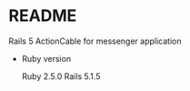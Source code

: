 # README

Rails 5 ActionCable for messenger application

* Ruby version

  Ruby 2.5.0
  Rails 5.1.5
